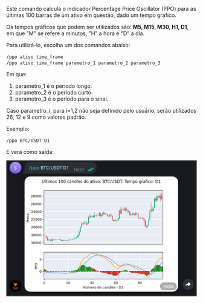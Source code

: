 Este comando calcula o indicador 
Percentage Price Oscillator (PPO)
para as últimas 100 barras
de um ativo em questão, dado um tempo gráfico. 

Os tempos gráficos que podem ser utilizados  são: **M5, M15, M30, H1, D1**, em 
que "M" se refere a minutos, "H" a hora e "D" a dia.

Para utilizá-lo, escolha um dos comandos abaixo: 

```console
/ppo ativo time_frame 
/ppo ativo time_frame parametro_1 parametro_2 parametro_3
```

Em que: 

1. parametro_1 é o período longo.
2. parametro_2 é o período curto.
3. parametro_3 é o período para o sinal.

Caso parametro_i, para i=1,2 não seja definido pelo usuário, 
serão utilizados 26, 12 e 9 como valores padrão.

Exemplo: 

```console
/ppo BTC/USDT D1 
```

E verá como saída: 

![](img/ppo.png)
